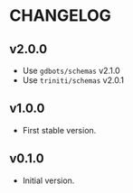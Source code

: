 # CHANGELOG


## v2.0.0
* Use `gdbots/schemas` v2.1.0
* Use `triniti/schemas` v2.0.1


## v1.0.0
* First stable version.


## v0.1.0
* Initial version.
